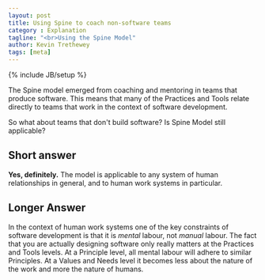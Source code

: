 ```yaml
---
layout: post
title: Using Spine to coach non-software teams
category : Explanation
tagline: "<br>Using the Spine Model"
author: Kevin Trethewey
tags: [meta]
---
```

{% include JB/setup %}

The Spine model emerged from coaching and mentoring in teams that produce software. This means that many of the Practices and Tools relate directly to teams that work in the context of software development. 

So what about teams that don't build software? Is Spine Model still applicable?

## Short answer

**Yes, definitely.** The model is applicable to any system of human relationships in general, and to human work systems in particular.

## Longer Answer

In the context of human work systems one of the key constraints of software development is that it is *mental* labour, not *manual* labour. The fact that you are actually designing software only really matters at the Practices and Tools levels. At a Principle level, all mental labour will adhere to similar Principles. At a Values and Needs level it becomes less about the nature of the work and more the nature of humans.

